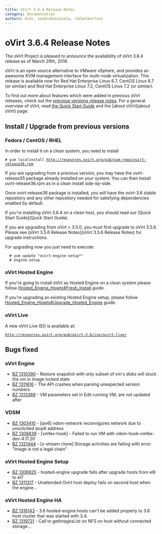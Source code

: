 ```yaml
---
title: oVirt 3.6.4 Release Notes
category: documentation
authors: didi, sandrobonazzola, rafaelmartins
---
```


# oVirt 3.6.4 Release Notes

The oVirt Project is pleased to announce the availability of oVirt 3.6.4 release as of March 29th, 2016.

oVirt is an open source alternative to VMware vSphere, and provides an awesome KVM management interface for multi-node virtualization. This release is available now for Red Hat Enterprise Linux 6.7, CentOS Linux 6.7 (or similar) and Red Hat Enterprise Linux 7.2, CentOS Linux 7.2 (or similar).

To find out more about features which were added in previous oVirt releases,
check out the [previous versions release notes](/develop/release-management/releases/).
For a general overview of oVirt, read [the Quick Start Guide](Quick_Start_Guide)
and the [about oVirt](about oVirt) page.

## Install / Upgrade from previous versions

### Fedora / CentOS / RHEL

In order to install it on a clean system, you need to install

`# yum localinstall `[`http://resources.ovirt.org/pub/yum-repo/ovirt-release36.rpm`](http://resources.ovirt.org/pub/yum-repo/ovirt-release36.rpm)

If you are upgrading from a previous version, you may have the ovirt-release35 package already installed on your system. You can then install ovirt-release36.rpm as in a clean install side-by-side.

Once ovirt-release36 package is installed, you will have the ovirt-3.6 stable repository and any other repository needed for satisfying dependencies enabled by default.

If you're installing oVirt 3.6.4 on a clean host, you should read our
[Quick Start Guide](Quick Start Guide).

If you are upgrading from oVirt < 3.5.0, you must first upgrade to oVirt 3.5.6. Please see [oVirt 3.5.6 Release Notes](oVirt 3.5.6 Release Notes) for upgrade instructions.

For upgrading now you just need to execute:

      # yum update "ovirt-engine-setup*"
      # engine-setup

### oVirt Hosted Engine

If you're going to install oVirt as Hosted Engine on a clean system please follow [Hosted_Engine_Howto#Fresh_Install](Hosted_Engine_Howto#Fresh_Install) guide.

If you're upgrading an existing Hosted Engine setup, please follow [Hosted_Engine_Howto#Upgrade_Hosted_Engine](Hosted_Engine_Howto#Upgrade_Hosted_Engine) guide.

### oVirt Live

A new oVirt Live ISO is available at:

[`http://resources.ovirt.org/pub/ovirt-3.6/iso/ovirt-live/`](http://resources.ovirt.org/pub/ovirt-3.6/iso/ovirt-live/)

## Bugs fixed

### oVirt Engine

 - [BZ 1310390](https://bugzilla.redhat.com/1310390) - Restore snapshot with only subset of vm's disks will stuck the vm in image locked state
 - [BZ 1311616](https://bugzilla.redhat.com/1311616) - The API crashes when parsing unexpected version numbers
 - [BZ 1313369](https://bugzilla.redhat.com/1313369) - VM parameters set in Edit running VM, are not updated after

### VDSM

 - [BZ 1303410](https://bugzilla.redhat.com/1303410) - [ipv6] vdsm-network reconvigures network due to unsolicited ipvp6 address
 - [BZ 1308839](https://bugzilla.redhat.com/1308839) - [vmfex-hook] - Failed to run VM with vdsm-hook-vmfex-dev-4.17.20
 - [BZ 1321444](https://bugzilla.redhat.com/1321444) - [z-stream clone] Storage activities are failing with error "Image is not a legal chain"

### oVirt Hosted Engine Setup

 - [BZ 1306825](https://bugzilla.redhat.com/1306825) - hosted-engine upgrade fails after upgrade hosts from el6 to el7
 - [BZ 1311317](https://bugzilla.redhat.com/1311317) - Unattended Ovirt host deploy fails on second host when the engine...

### oVirt Hosted Engine HA

 - [BZ 1316143](https://bugzilla.redhat.com/1316143) - 3.6 hosted-engine hosts can't be added properly to 3.6 host cluster that was started with 3.4.
 - [BZ 1319721](https://bugzilla.redhat.com/1319721) - Call to getImagesList on NFS on host without connected storage...

